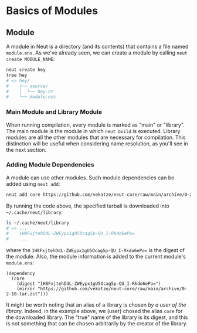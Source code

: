 # Basics of Modules

## Module

A module in Neut is a directory (and its contents) that contains a file named `module.ens`. As we've already seen, we can create a module by calling `neut create MODULE_NAME`:

```sh
neut create hey
tree hey
# => hey/
#    ├── source/
#    │  └── hey.nt
#    └── module.ens
```

### Main Module and Library Module

When running compilation, every module is marked as "main" or "library". The main module is the module in which `neut build` is executed. Library modules are all the other modules that are necessary for compilation. This distinction will be useful when considering name resolution, as you'll see in the next section.

### Adding Module Dependencies

A module can use other modules. Such module dependencies can be added using `neut add`:

```sh
neut add core https://github.com/vekatze/neut-core/raw/main/archive/0-2-10.tar.zst
```

By running the code above, the specified tarball is downloaded into `~/.cache/neut/library`:

```sh
ls ~/.cache/neut/library
# => ...
#    1H8FxjtehDdL-ZWEypx1gU5Ocag5p-QU_I-Rkdo6ePo=
#    ...
```

where the `1H8FxjtehDdL-ZWEypx1gU5Ocag5p-QU_I-Rkdo6ePo=` is the digest of the module. Also, the module information is added to the current module's `module.ens`:

```ens
(dependency
  (core
    (digest "1H8FxjtehDdL-ZWEypx1gU5Ocag5p-QU_I-Rkdo6ePo=")
    (mirror "https://github.com/vekatze/neut-core/raw/main/archive/0-2-10.tar.zst")))
```

It might be worth noting that an alias of a library is chosen *by a user of the library*. Indeed, in the example above, we (user) chosed the alias `core` for the downloaded library. The "true" name of the library is its digest, and this is not something that can be chosen arbitrarily by the creator of the library.
